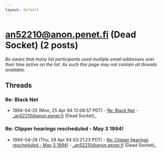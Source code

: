```yaml
---
layout: default
---
```


# an52210@anon.penet.fi (Dead Socket) (2 posts)

_Be aware that many list participants used multiple email addresses over their time active on the list. As such this page may not contain all threads available._

## Threads

### Re: Black Net
+ 1994-04-25 (Mon, 25 Apr 94 12:08:57 PDT) - [Re: Black Net](/archive/1994/04/f5113e9a759d60e5e703ff1b4464c1715d4f839a4fdc3bceacdfca1084e330fd) - _an52210@anon.penet.fi (Dead Socket)_

### Re: Clipper hearings rescheduled - May 3 1994!
+ 1994-04-28 (Thu, 28 Apr 94 03:21:23 PDT) - [Re: Clipper hearings rescheduled - May 3 1994!](/archive/1994/04/c70418bc3c25431e6e6a294bf06bac30ce3b61d7c459044903c95618546d4ce7) - _an52210@anon.penet.fi (Dead Socket)_

